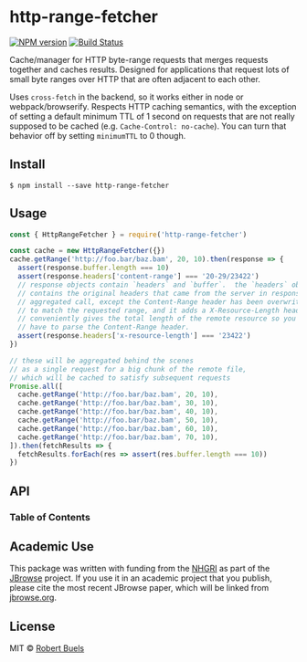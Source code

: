 # http-range-fetcher

[![NPM version](https://img.shields.io/npm/v/http-range-fetcher.svg?style=flat-square)](https://npmjs.org/package/http-range-fetcher)
[![Build Status](https://img.shields.io/github/workflow/status/rbuels/http-range-fetcher/Push/master?logo=github\&style=flat-query)](https://github.com/rbuels/bam-js/actions?query=branch%3Amaster+workflow%3APush+)

Cache/manager for HTTP byte-range requests that merges requests together and caches results.
Designed for applications that request lots of small byte ranges over HTTP that are often adjacent
to each other.

Uses `cross-fetch` in the backend, so it works either in node or webpack/browserify. Respects
HTTP caching semantics, with the exception of setting a default minimum TTL of 1 second on
requests that are not really supposed to be cached (e.g. `Cache-Control: no-cache`). You can
turn that behavior off by setting `minimumTTL` to 0 though.

## Install

    $ npm install --save http-range-fetcher

## Usage

```js
const { HttpRangeFetcher } = require('http-range-fetcher')

const cache = new HttpRangeFetcher({})
cache.getRange('http://foo.bar/baz.bam', 20, 10).then(response => {
  assert(response.buffer.length === 10)
  assert(response.headers['content-range'] === '20-29/23422')
  // response objects contain `headers` and `buffer`.  the `headers` object
  // contains the original headers that came from the server in response to the
  // aggregated call, except the Content-Range header has been overwritten
  // to match the requested range, and it adds a X-Resource-Length header that
  // conveniently gives the total length of the remote resource so you don't
  // have to parse the Content-Range header.
  assert(response.headers['x-resource-length'] === '23422')
})

// these will be aggregated behind the scenes
// as a single request for a big chunk of the remote file,
// which will be cached to satisfy subsequent requests
Promise.all([
  cache.getRange('http://foo.bar/baz.bam', 20, 10),
  cache.getRange('http://foo.bar/baz.bam', 30, 10),
  cache.getRange('http://foo.bar/baz.bam', 40, 10),
  cache.getRange('http://foo.bar/baz.bam', 50, 10),
  cache.getRange('http://foo.bar/baz.bam', 60, 10),
  cache.getRange('http://foo.bar/baz.bam', 70, 10),
]).then(fetchResults => {
  fetchResults.forEach(res => assert(res.buffer.length === 10))
})
```

## API

<!-- Generated by documentation.js. Update this documentation by updating the source code. -->

### Table of Contents

## Academic Use

This package was written with funding from the [NHGRI](http://genome.gov) as part of the [JBrowse](http://jbrowse.org) project. If you use it in an academic project that you publish, please cite the most recent JBrowse paper, which will be linked from [jbrowse.org](http://jbrowse.org).

## License

MIT © [Robert Buels](https://github.com/rbuels)

